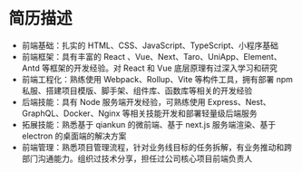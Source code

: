 # 简历描述

- 前端基础：扎实的 HTML、CSS、JavaScript、TypeScript、⼩程序基础
- 前端框架：具有丰富的 React 、Vue、Next、Taro、UniApp、Element、Antd 等框架的开发经验。对 React 和 Vue 底层原理有过深入学习和研究
- 前端工程化：熟练使用 Webpack、Rollup、Vite 等构件工具，拥有部署 npm 私服、搭建项目模版、脚手架、组件库、函数库等相关的开发经验
- 后端技能：具有 Node 服务端开发经验，可熟练使用 Express、Nest、GraphQL、Docker、Nginx 等相关技能开发和部署轻量级后端服务
- 拓展技能：熟悉基于 qiankun 的微前端、基于 next.js 服务端渲染、基于 electron 的桌面端的解决方案
- 前端管理：熟悉项⽬管理流程，针对业务线⽬标的任务拆解，有业务推动和跨部⻔沟通能⼒。组织过技术分享，担任过公司核心项目前端负责人
